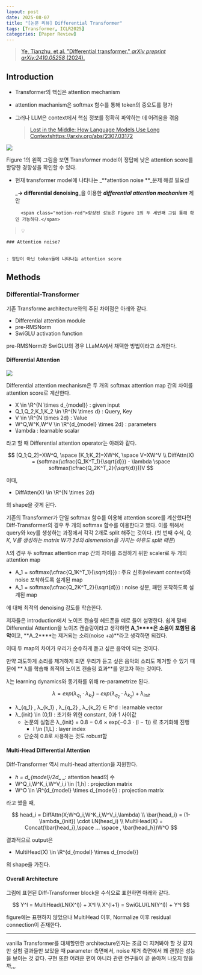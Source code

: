 ```yaml
---
layout: post
date: 2025-08-07
title: "[논문 리뷰] Differential Transformer"
tags: [Transformer, ICLR2025]
categories: [Paper Review]
---
```


> [Ye, Tianzhu, et al. "Differential transformer." ](https://arxiv.org/abs/2410.05258)[_arXiv preprint arXiv:2410.05258_](https://arxiv.org/abs/2410.05258)[ (2024).](https://arxiv.org/abs/2410.05258)



## Introduction

- Transformer의 핵심은 attention mechanism
- attention machanism은 softmax 함수를 통해 token의 중요도를 평가
- 그러나 LLM은 context에서 핵심 정보를 정확히 파악하는 데 어려움을 겪음

	> [Lost in the Middle: How Language Models Use Long Contextshttps://arxiv.org/abs/2307.03172](https://arxiv.org/abs/2307.03172)


![](https://prod-files-secure.s3.us-west-2.amazonaws.com/542b861c-36a8-4051-84e5-8804b6728dba/9083ea56-691a-4752-ae26-47f403431ac8/image.png?X-Amz-Algorithm=AWS4-HMAC-SHA256&X-Amz-Content-Sha256=UNSIGNED-PAYLOAD&X-Amz-Credential=ASIAZI2LB4665ID5G4P2%2F20250911%2Fus-west-2%2Fs3%2Faws4_request&X-Amz-Date=20250911T050116Z&X-Amz-Expires=3600&X-Amz-Security-Token=IQoJb3JpZ2luX2VjEJX%2F%2F%2F%2F%2F%2F%2F%2F%2F%2FwEaCXVzLXdlc3QtMiJHMEUCIC3W0lptNAUdNKx9ONN1%2BYH%2F%2FmKzdo9uoVl8zq8Nhv3PAiEAmsYWTnEJdmL5SeOkAfdAhH3nWFNETMpVQ1n59HtgolQqiAQI%2Fv%2F%2F%2F%2F%2F%2F%2F%2F%2F%2FARAAGgw2Mzc0MjMxODM4MDUiDN2VauXfBI%2BRBWrkBSrcA2YZNHOM4aEI1wIMXQmZnOPu0NVRm980Fi41c0j15Nc7VEXv2YbLHmuuyPnfFgOgYs5d%2BKTmTw%2BL8KLqTPB6XQwVL5TiaybMMrZGX9UpgG0wF2ll%2FlBdxnoSDePVW4hYb0VZA%2F%2FGJFiGfh7Kim8uYeolyF4dqpjD7cPmKoaJ1OREVrk9VWYdkSKHeeI9LAStXndDhkxiqMVYM4KVaD%2BqURSrQx4MANMzMpVdW8HdTV2pmJx0WrzDXAsJ0TkKAZy6TvVYRJNkgDs6pgNWb4rqk3eWk1USHFEFNqeSMPFsZRJfEtCTVoGzh70h6qLasZDKRNYXMq62qUNYXjwZ44yc1lByzGDcI0LglS2MDqrFVbaUeqyWuYjN8Y58nShFEIcWOa4c7KcVM1nqsccr%2B435NJ8K0%2FrsCAx4BLakCLmkwXenR9fkcGwrfVX03bLr0KaAFixYOe6BQK0Zsjz4nAQ%2BTgMjapH74O3U7kA7CKIyxapnBStsMbfw4WpnyMr5%2B2FTOYkeSqryrWhKmLx6fn0tRFDzd2%2BNZZxrEzxZ%2B6LneE6SRz1oEmSTCX07tIiVuQm2G%2FSPrQPoMix2PMiIMF7xVBCQYTYx3F1JPuaOmG4K3ZD19b9DzBxS4VRYlVZjMKiqicYGOqUBPktsj%2F6ypq8YqnvSHsty%2B1OzdJCFhfOB6gr4958oRNaIs0rmTgmFy4pNvhPxtPsNygPmC%2FgURUPYJODE2KbTcZXAqhPknrUhxM6DW25zYaRMa7rJvm8oFysILVehdMx%2Bx99Ej5S7NRDRYdTKzYofh%2BrzgRfUR%2Fbi1Oj3vQuAq4ldNApS6dOR66lMmTDlCwTPoEOTps9qoECe0BafjqcoMIyew2UW&X-Amz-Signature=ef831a7e3b93f7d42b94a2777ead4e984a491ec3e975bac3f85c00fcef33d79c&X-Amz-SignedHeaders=host&x-amz-checksum-mode=ENABLED&x-id=GetObject)


Figure 1의 왼쪽 그림을 보면 Transformer model이 정답에 낮은 attention score를 할당한 경향성을 확인할 수 있다.

- 현재 transformer model에 나타나는 _**attention noise **_문제 해결 필요성

	_**→ differential denoising**_을 이용한 _**differential attention mechanism**_ 제안


		<span class="notion-red">향상된 성능은 Figure 1의 두 세번째 그림 통해 확인 가능하다.</span>


> 💡 


	### Attention noise?


	: 정답이 아닌 token들에 나타나는 attention score



## Methods



### Differential-Transformer


기존 Transforme architecture와의 주된 차이점은 아래와 같다.

- Differential attention module
- pre-RMSNorm
- SwiGLU activation function

pre-RMSNorm과 SwiGLU의 경우 LLaMA에서 채택한 방법이라고 소개한다.



#### Differential Attention


![](https://prod-files-secure.s3.us-west-2.amazonaws.com/542b861c-36a8-4051-84e5-8804b6728dba/116d70b2-1963-4810-9167-f4c7d8a06e8f/image.png?X-Amz-Algorithm=AWS4-HMAC-SHA256&X-Amz-Content-Sha256=UNSIGNED-PAYLOAD&X-Amz-Credential=ASIAZI2LB4665ID5G4P2%2F20250911%2Fus-west-2%2Fs3%2Faws4_request&X-Amz-Date=20250911T050116Z&X-Amz-Expires=3600&X-Amz-Security-Token=IQoJb3JpZ2luX2VjEJX%2F%2F%2F%2F%2F%2F%2F%2F%2F%2FwEaCXVzLXdlc3QtMiJHMEUCIC3W0lptNAUdNKx9ONN1%2BYH%2F%2FmKzdo9uoVl8zq8Nhv3PAiEAmsYWTnEJdmL5SeOkAfdAhH3nWFNETMpVQ1n59HtgolQqiAQI%2Fv%2F%2F%2F%2F%2F%2F%2F%2F%2F%2FARAAGgw2Mzc0MjMxODM4MDUiDN2VauXfBI%2BRBWrkBSrcA2YZNHOM4aEI1wIMXQmZnOPu0NVRm980Fi41c0j15Nc7VEXv2YbLHmuuyPnfFgOgYs5d%2BKTmTw%2BL8KLqTPB6XQwVL5TiaybMMrZGX9UpgG0wF2ll%2FlBdxnoSDePVW4hYb0VZA%2F%2FGJFiGfh7Kim8uYeolyF4dqpjD7cPmKoaJ1OREVrk9VWYdkSKHeeI9LAStXndDhkxiqMVYM4KVaD%2BqURSrQx4MANMzMpVdW8HdTV2pmJx0WrzDXAsJ0TkKAZy6TvVYRJNkgDs6pgNWb4rqk3eWk1USHFEFNqeSMPFsZRJfEtCTVoGzh70h6qLasZDKRNYXMq62qUNYXjwZ44yc1lByzGDcI0LglS2MDqrFVbaUeqyWuYjN8Y58nShFEIcWOa4c7KcVM1nqsccr%2B435NJ8K0%2FrsCAx4BLakCLmkwXenR9fkcGwrfVX03bLr0KaAFixYOe6BQK0Zsjz4nAQ%2BTgMjapH74O3U7kA7CKIyxapnBStsMbfw4WpnyMr5%2B2FTOYkeSqryrWhKmLx6fn0tRFDzd2%2BNZZxrEzxZ%2B6LneE6SRz1oEmSTCX07tIiVuQm2G%2FSPrQPoMix2PMiIMF7xVBCQYTYx3F1JPuaOmG4K3ZD19b9DzBxS4VRYlVZjMKiqicYGOqUBPktsj%2F6ypq8YqnvSHsty%2B1OzdJCFhfOB6gr4958oRNaIs0rmTgmFy4pNvhPxtPsNygPmC%2FgURUPYJODE2KbTcZXAqhPknrUhxM6DW25zYaRMa7rJvm8oFysILVehdMx%2Bx99Ej5S7NRDRYdTKzYofh%2BrzgRfUR%2Fbi1Oj3vQuAq4ldNApS6dOR66lMmTDlCwTPoEOTps9qoECe0BafjqcoMIyew2UW&X-Amz-Signature=f273f989856b21c6c3aa405667233070f684edfd72bcc2880bad7573b37ee727&X-Amz-SignedHeaders=host&x-amz-checksum-mode=ENABLED&x-id=GetObject)


Differential attention mechanism은 두 개의 softmax attention map 간의 차이를 attention score로 계산한다.

- X \in \R^{N \times d\_{model}} : given input
- Q\_1,Q\_2,K\_1,K\_2 \in \R^{N \times d} : Query, Key
- V \in \R^{N \times 2d} : Value
- W^Q,W^K,W^V \in \R^{d\_{model} \times 2d} : parameters
- \lambda : learnable scalar

라고 할 때 Differential attention operator는 아래와 같다.


$$
[Q_1;Q_2]=XW^Q, \space [K_1;K_2]=XW^K, \space V=XW^V \\
DiffAttn(X) = (softmax(\cfrac{Q_1K^T_1}{\sqrt{d}}) - \lambda \space softmax(\cfrac{Q_2K^T_2}{\sqrt{d}}))V
$$


이때,

- DiffAtten(X) \in \R^{N \times 2d}

의 shape을 갖게 된다.


기존의 Transformer가 단일 softmax 함수를 이용해 attention score를 계산했다면 Diff-Transformer의 경우 두 개의 softmax 함수를 이용한다고 했다. 이를 위해서 query와 key를 생성하는 과정에서 각각 2개로 split 해주는 것이다. <span class="notion-red">(첫 번째 수식, </span><span class="notion-red">_Q, K, V를 생성하는 matrix W가 2d의 dismension을 가지는 이유도 split 때문_</span><span class="notion-red">)</span>


 λ의 경우 두 softmax attention map 간의 차이를 조정하기 위한 scaler로 두 개의 attention map

- A\_1 = softmax(\cfrac{Q\_1K^T\_1}{\sqrt{d}}) : 주요 신호(relevant context)와 noise 포착하도록 설계된 map
- A\_1 = softmax(\cfrac{Q\_2K^T\_2}{\sqrt{d}}) : noise 성분, 패턴 포착하도록 설계된 map 

에 대해 최적의 denoising 강도를 학습한다.


저자들은 introduction에서 노이즈 캔슬링 헤드폰을 예로 들어 설명한다. 쉽게 말해 Differential Attention을 노이즈 캔슬링이라고 생각하면 **A\_1****은 소음이 포함된 음악**이고, **A\_2****는 제거되는 소리(noise +a)**라고 생각하면 되겠다. 


이때 두 map의 차이가 우리가 순수하게 듣고 싶은 음악이 되는 것이다. 


만약 과도하게 소리를 제거하게 되면 우리가 듣고 싶은 음악의 소리도 제거할 수 있기 때문에 ** λ를 학습해 최적의 노이즈 캔슬링 효과**를 얻고자 하는 것이다.


λ는 learning dynamics와 동기화를 위해 re-parametrize 된다.


$$
\lambda = exp(\lambda_{q_1} \cdot \lambda_{k_1}) - exp(\lambda_{q_2} \cdot \lambda_{k_2}) + \lambda_{init}
$$

- λ\_{q\_1} , λ\_{k\_1} , λ\_{q\_2} , λ\_{k\_2} ∈ R^d : learnable vector
- λ\_{init} \in (0,1) : 초기화 위한 constant, 0과 1 사이값
	- 논문의 실험은 λ\_{init} = 0.8 − 0.6 × exp(−0.3 · (l − 1)) 로 초기화해 진행
		- l \in [1,L] : layer index
	- 단순히 0.8로 사용하는 것도 robust함


#### **Multi-Head Differential Attention**


Diff-Transformer 역시 multi-head attention을 지원한다.

- _h = d\_{model}/2d__ _: attention head의 수
- W^Q\_i,W^K\_i,W^V\_i,i \in [1,h] : projection matrix
- W^O \in \R^{d\_{model} \times d\_{model}} : projection matrix

라고 했을 때,


$$
head_i = DiffAttn(X;W^Q_i,W^K_i,W^V_i,\lambda) \\
\bar{head_i} = (1-\lambda_{init}) \cdot LN(head_i) \\
MultiHead(X) = Concat(\bar{head_i},\space ... \space , \bar{head_h})W^O
$$


결과적으로 output은

- MultiHead(X) \in \R^{d\_{model} \times d\_{model}}

의 shape을 가진다.



#### Overall Architecture


그림에 표현된 Diff-Transformer block을 수식으로 표현하면 아래와 같다.


$$
Y^l = MultiHead(LN(X^l)) + X^l \\
X^{l+1} = SwiGLU(LN(Y^l)) + Y^l
$$


figure에는 표현하지 않았으나 MultiHead 이후, Normalize 이후 residual connection이 존재한다.


---


vanilla Transformer를 대체할만한 architecture인지는 조금 더 지켜봐야 할 것 같지만 실험 결과들만 보았을 때 parameter 측면에서, noise 제거 측면에서 꽤 괜찮은 성능을 보이는 것 같다. 구현 또한 어려운 편이 아니라 관련 연구들이 곧 쏟아져 나오지 않을까,,,

